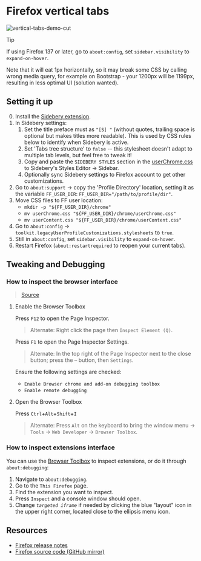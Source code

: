 # Firefox vertical tabs

![vertical-tabs-demo-cut](https://github.com/lucaspar/firefox-vertical-tabs/assets/7535699/62239850-2f2a-4a06-86f4-59019a976900)

> [!TIP]
>
> If using Firefox 137 or later, go to `about:config`, set `sidebar.visibility` to `expand-on-hover`.
> 
> Note that it will eat 1px horizontally, so it may break some CSS by calling wrong media query, for example on Bootstrap - your 1200px will be 1199px, resulting in less optimal UI (solution wanted).

## Setting it up

0. Install the [Sidebery extension](https://addons.mozilla.org/en-US/firefox/addon/sidebery/).
1. In Sidebery settings:
    1. Set the title preface must as `"[S] "` (without quotes, trailing space is optional but makes titles more readable).
        This is used by CSS rules below to identify when Sidebery is active.
    2. Set 'Tabs tree structure' to `false` -- this stylesheet doesn't adapt to
        multiple tab levels, but feel free to tweak it!
    3. Copy and paste the `SIDEBERY STYLES` section in the [userChrome.css](./userChrome.css) to
        Sidebery's Styles Editor → Sidebar.
    4. Optionally sync Sidebery settings to Firefox account to get other customizations.
2. Go to `about:support` → copy the 'Profile Directory' location, setting it as the variable `FF_USER_DIR`: `FF_USER_DIR="/path/to/profile/dir"`.
3. Move CSS files to FF user location:
    + `mkdir -p "${FF_USER_DIR}/chrome"`
    + `mv userChrome.css "${FF_USER_DIR}/chrome/userChrome.css"`
    + `mv userContent.css "${FF_USER_DIR}/chrome/userContent.css"`
4. Go to `about:config` → `toolkit.legacyUserProfileCustomizations.stylesheets` to `true`.
5. Still in `about:config`, set `sidebar.visibility` to `expand-on-hover`.
6. Restart Firefox (`about:restartrequired` to reopen your current tabs).

## Tweaking and Debugging

### How to inspect the browser interface

> [Source](https://superuser.com/questions/1608096/how-to-inspect-firefoxs-ui)

1. Enable the Browser Toolbox

    Press `F12` to open the Page Inspector.

    > Alternate: Right click the page then `Inspect Element (Q)`.

    Press `F1` to open the Page Inspector Settings.

    > Alternate: In the top right of the Page Inspector next to the close button; press the `⋯` button, then `Settings`.

    Ensure the following settings are checked:

    + `Enable Browser chrome and add-on debugging toolbox`
    + `Enable remote debugging`

2. Open the Browser Toolbox

    Press `Ctrl`+`Alt`+`Shift`+`I`

    > Alternate: Press `Alt` on the keyboard to bring the window menu → `Tools` → `Web Developer` → `Browser Toolbox`.

### How to inspect extensions interface

You can use the [Browser Toolbox](#how-to-inspect-the-browser-interface) to inspect extensions, or do it through `about:debugging`:

1. Navigate to `about:debugging`.
2. Go to the `This Firefox` page.
3. Find the extension you want to inspect.
4. Press `Inspect` and a console window should open.
5. Change *`targeted iframe`* if needed by clicking the blue "layout" icon
    in the upper right corner, located close to the ellipsis menu icon.

## Resources

+ [Firefox release notes](https://www.mozilla.org/en-US/firefox/releasenotes/)
+ [Firefox source code (GitHub mirror)](https://github.com/mozilla/gecko-dev/)
